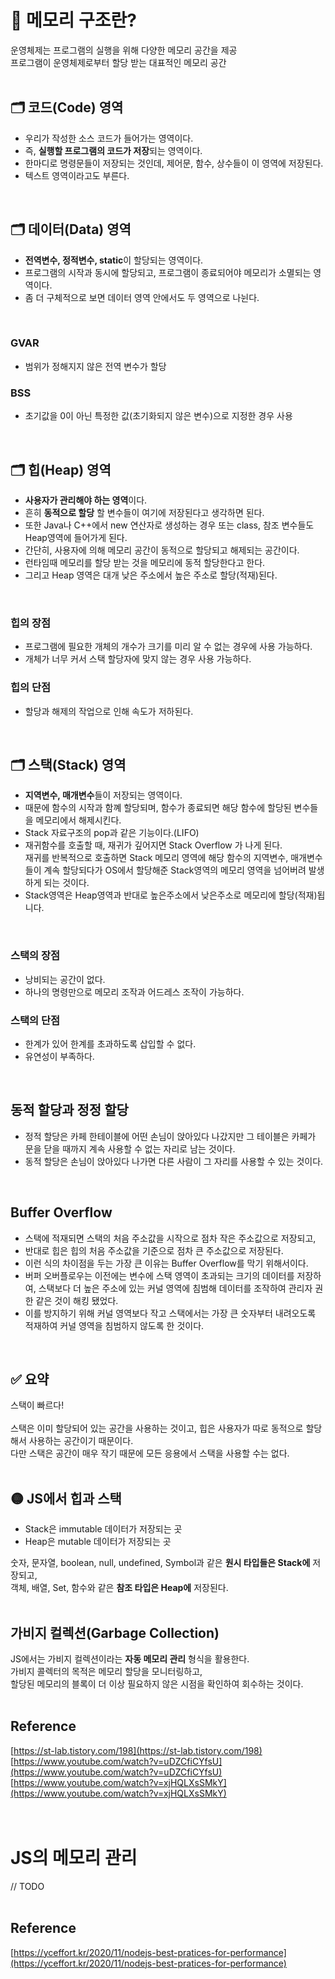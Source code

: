 # 🧐 메모리 구조란?
운영체제는 프로그램의 실행을 위해 다양한 메모리 공간을 제공  
프로그램이 운영체제로부터 할당 받는 대표적인 메모리 공간  
<br>

## 🗂 코드(Code) 영역
- 우리가 작성한 소스 코드가 들어가는 영역이다.
- 즉, **실행할 프로그램의 코드가 저장**되는 영역이다.
- 한마디로 명령문들이 저장되는 것인데, 제어문, 함수, 상수들이 이 영역에 저장된다. 
- 텍스트 영역이라고도 부른다.  
<br>

## 🗂 데이터(Data) 영역
- **전역변수, 정적변수, static**이 할당되는 영역이다.
- 프로그램의 시작과 동시에 할당되고, 프로그램이 종료되어야 메모리가 소멸되는 영역이다.  
- 좀 더 구체적으로 보면 데이터 영역 안에서도 두 영역으로 나뉜다.  
<br>

### GVAR
- 범위가 정해지지 않은 전역 변수가 할당
### BSS
- 초기값을 0이 아닌 특정한 값(초기화되지 않은 변수)으로 지정한 경우 사용
<br>

## 🗂 힙(Heap) 영역
- **사용자가 관리해야 하는 영역**이다.
- 흔히 **동적으로 할당** 할 변수들이 여기에 저장된다고 생각하면 된다.
- 또한 Java나 C++에서 new 연산자로 생성하는 경우 또는 class, 참조 변수들도 Heap영역에 들어가게 된다.
- 간단히, 사용자에 의해 메모리 공간이 동적으로 할당되고 해제되는 공간이다.
- 런타임때 메모리를 할당 받는 것을 메모리에 동적 할당한다고 한다.
- 그리고 Heap 영역은 대개 낮은 주소에서 높은 주소로 할당(적재)된다.  
<br>

### 힙의 장점
- 프로그램에 필요한 개체의 개수가 크기를 미리 알 수 없는 경우에 사용 가능하다.
- 개체가 너무 커서 스택 할당자에 맞지 않는 경우 사용 가능하다.
### 힙의 단점
- 할당과 해제의 작업으로 인해 속도가 저하된다.  
<br>

## 🗂 스택(Stack) 영역
- **지역변수, 매개변수**들이 저장되는 영역이다.
- 때문에 함수의 시작과 함꼐 할당되며, 함수가 종료되면 해당 함수에 할당된 변수들을 메모리에서 해제시킨다.
- Stack 자료구조의 pop과 같은 기능이다.(LIFO)
- 재귀함수를 호출할 때, 재귀가 깊어지면 Stack Overflow 가 나게 된다.  
재귀를 반복적으로 호출하면 Stack 메모리 영역에 해당 함수의 지역변수, 매개변수들이 계속 할당되다가 OS에서 할당해준 Stack영역의 메모리 영역을 넘어버려 발생하게 되는 것이다.
- Stack영역은 Heap영역과 반대로 높은주소에서 낮은주소로 메모리에 할당(적재)됩니다.  
<br>

### 스택의 장점
- 낭비되는 공간이 없다.
- 하나의 명령만으로 메모리 조작과 어드레스 조작이 가능하다.
### 스택의 단점
- 한계가 있어 한계를 초과하도록 삽입할 수 없다.
- 유연성이 부족하다.  
<br>

## 동적 할당과 정정 할당
- 정적 할당은 카페 한테이블에 어떤 손님이 앉아있다 나갔지만 그 테이블은 카페가 문을 닫을 때까지 계속 사용할 수 없는 자리로 남는 것이다.
- 동적 할당은 손님이 앉아있다 나가면 다른 사람이 그 자리를 사용할 수 있는 것이다.  
<br>

## Buffer Overflow
- 스택에 적재되면 스택의 처음 주소값을 시작으로 점차 작은 주소값으로 저장되고,
- 반대로 힙은 힙의 처음 주소값을 기준으로 점차 큰 주소값으로 저장된다.
- 이런 식의 차이점을 두는 가장 큰 이유는 Buffer Overflow를 막기 위해서이다.
- 버퍼 오버플로우는 이전에는 변수에 스택 영역이 초과되는 크기의 데이터를 저장하여, 스택보다 더 높은 주소에 있는 커널 영역에 침범해 데이터를 조작하여 관리자 권한 같은 것이 해킹 됐었다.
- 이를 방지하기 위해 커널 영역보다 작고 스택에서는 가장 큰 숫자부터 내려오도록 적재하여 커널 영역을 침범하지 않도록 한 것이다.  
<br>

## ✅ 요약
스택이 빠르다!  
<br>
스택은 이미 할당되어 있는 공간을 사용하는 것이고, 힙은 사용자가 따로 동적으로 할당해서 사용하는 공간이기 때문이다.  
다만 스택은 공간이 매우 작기 때문에 모든 응용에서 스택을 사용할 수는 없다.  
<br>

## 🟡 JS에서 힙과 스택
- Stack은 immutable 데이터가 저장되는 곳
- Heap은 mutable 데이터가 저장되는 곳  

숫자, 문자열, boolean, null, undefined, Symbol과 같은 **원시 타입들은 Stack에** 저장되고,  
객체, 배열, Set, 함수와 같은 **참조 타입은 Heap에** 저장된다.  
<br>

## 가비지 컬렉션(Garbage Collection)
JS에서는 가비지 컬렉션이라는 **자동 메모리 관리** 형식을 활용한다.  
가비지 콜렉터의 목적은 메모리 할당을 모니터링하고,  
할당된 메모리의 블록이 더 이상 필요하지 않은 시점을 확인하여 회수하는 것이다.  
<br>

## Reference
[https://st-lab.tistory.com/198](https://st-lab.tistory.com/198)  
[https://www.youtube.com/watch?v=uDZCfiCYfsU](https://www.youtube.com/watch?v=uDZCfiCYfsU)  
[https://www.youtube.com/watch?v=xjHQLXsSMkY](https://www.youtube.com/watch?v=xjHQLXsSMkY)  
<br>
<br>

# JS의 메모리 관리
// TODO  
<br>

## Reference
[https://yceffort.kr/2020/11/nodejs-best-pratices-for-performance](https://yceffort.kr/2020/11/nodejs-best-pratices-for-performance)